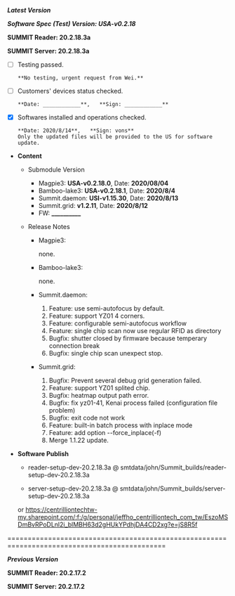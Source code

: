 



***Latest Version***

***Software Spec (Test) Version:  USA-v0.2.18***

**SUMMIT Reader: 20.2.18.3a**

**SUMMIT Server: 20.2.18.3a**

* [ ] Testing passed.

      **No testing, urgent request from Wei.**

* [ ] Customers' devices status checked.

      **Date: ____________**,   **Sign: ____________**

* [x] Softwares installed and operations checked.

      **Date: 2020/8/14**,   **Sign: vons**
      Only the updated files will be provided to the US for software update.

*  **Content**  
    *  Submodule Version  
        *  Magpie3: **USA-v0.2.18.0**,          Date: **2020/08/04**  
        *  Bamboo-lake3: **USA-v0.2.18.1**,          Date: **2020/8/4**  
        *  Summit.daemon: **USI-v1.15.30**,          Date: **2020/8/13**  
        *  Summit.grid: **v1.2.11**,          Date: **2020/8/12**  
        *  FW: **__________**

    *  Release Notes  
        *  Magpie3:
			
			none.
  
        *  Bamboo-lake3:
		
			none.
  
        *  Summit.daemon:  
            1. Feature: use semi-autofocus by default.  
            2. Feature: support YZ01 4 corners.  
            3. Feature: configurable semi-autofocus workflow  
            4. Feature: single chip scan now use regular RFID as directory  
            5. Bugfix: shutter closed by firmware because temperary connection break  
            6. Bugfix: single chip scan unexpect stop.
  
        *  Summit.grid:  
            1. Bugfix: Prevent several debug grid generation failed.  
            2. Feature: support YZ01 splited chip.  
            3. Bugfix: heatmap output path error.  
            4. Bugfix: fix yz01-41, Kenai process failed (configuration file problem)  
            5. Bugfix: exit code not work  
            6. Feature: built-in batch process with inplace mode  
            7. Feature: add option --force_inplace(-f)  
            8. Merge 1.1.22 update.
  
* **Software Publish** 

    * reader-setup-dev-20.2.18.3a @ smtdata/john/Summit_builds/reader-setup-dev-20.2.18.3a

    * server-setup-dev-20.2.18.3a @ smtdata/john/Summit_builds/server-setup-dev-20.2.18.3a

    or https://centrilliontechtw-my.sharepoint.com/:f:/g/personal/jeffho_centrilliontech_com_tw/EszoMSDmBvRPoDLnl2i_blMBH63d2gHUkYPdhjDA4CD2xg?e=jS8R5f

=============================================================================================

***Previous Version***

**SUMMIT Reader: 20.2.17.2**

**SUMMIT Server: 20.2.17.2**